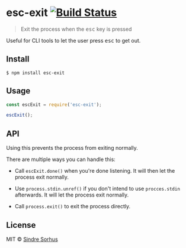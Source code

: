 # esc-exit [![Build Status](https://travis-ci.org/sindresorhus/esc-exit.svg?branch=master)](https://travis-ci.org/sindresorhus/esc-exit)

> Exit the process when the <kbd>esc</kbd> key is pressed

Useful for CLI tools to let the user press <kbd>esc</kbd> to get out.


## Install

```
$ npm install esc-exit
```


## Usage

```js
const escExit = require('esc-exit');

escExit();
```


## API

Using this prevents the process from exiting normally.

There are multiple ways you can handle this:

- Call `escExit.done()` when you're done listening. It will then let the process exit normally.

- Use `process.stdin.unref()` if you don't intend to use `procces.stdin` afterwards. It will let the process exit normally.

- Call `process.exit()` to exit the process directly.


## License

MIT © [Sindre Sorhus](https://sindresorhus.com)
